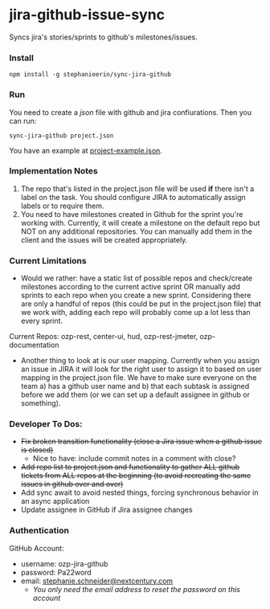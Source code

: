jira-github-issue-sync
======================

Syncs jira's stories/sprints to github's milestones/issues.

### Install

```
npm install -g stephanieerin/sync-jira-github
```

### Run

You need to create a _json_ file with github and jira confiurations. Then you can run:

```
sync-jira-github project.json
```

You have an example at [project-example.json](https://github.com/weareswat/jira-github-issue-sync/blob/master/project-example.json).


### Implementation Notes

1. The repo that's listed in the project.json file will be used **if** there isn't a label on the task. You should configure JIRA to automatically assign labels or to require them.
2. You need to have milestones created in Github for the sprint you're working with. Currently, it will create a milestone on the default repo but NOT on any additional repositories. You can manually add them in the client and the issues will be created appropriately.


### Current Limitations

- Would we rather: have a static list of possible repos and check/create milestones according to the current active sprint OR manually add sprints to each repo when you create a new sprint. Considering there are only a handful of repos (this could be put in the project.json file) that we work with, adding each repo will probably come up a lot less than every sprint.

Current Repos:
ozp-rest, center-ui, hud, ozp-rest-jmeter, ozp-documentation


- Another thing to look at is our user mapping. Currently when you assign an issue in JIRA it will look for the right user to assign it to based on user mapping in the project.json file. We have to make sure everyone on the team a) has a github user name and b) that each subtask is assigned before we add them (or we can set up a default assignee in github or something).


### Developer To Dos:

- ~~Fix broken transition functionality (close a Jira issue when a github issue is closed)~~
    - Nice to have: include commit notes in a comment with close?
- ~~Add repo list to project.json and functionality to gather ALL github tickets from ALL repos at the beginning (to avoid recreating the same issues in github over and over)~~
- Add sync await to avoid nested things, forcing synchronous behavior in an async application
- Update assignee in GitHub if Jira assignee changes

### Authentication

GitHub Account:

* username: ozp-jira-github
* password: Pa22word
* email: stephanie.schneider@nextcentury.com
    * *You only need the email address to reset the password on this account*

